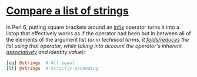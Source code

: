 [1]: https://rosettacode.org/wiki/Compare_a_list_of_strings

# [Compare a list of strings][1]

In Perl 6, putting square brackets around an [infix](https://en.wikipedia.org/wiki/Infix_notation) operator turns it into a listop that effectively works as if the operator had been but in between all of the elements of the argument list *(or in technical terms, it [folds/reduces](https://en.wikipedia.org/wiki/Fold_(higher-order_function)) the list using that operator, while taking into account the operator's inherent [associativity](http://perlcabal.org/syn/S03.html#line_62) and identity value)*:

```perl
[eq] @strings  # All equal
[lt] @strings  # Strictly ascending
```